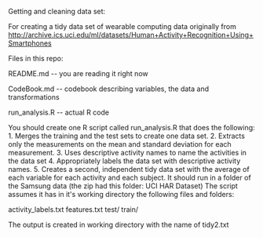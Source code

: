 Getting and cleaning data set:


For creating a tidy data set of wearable computing data originally from http://archive.ics.uci.edu/ml/datasets/Human+Activity+Recognition+Using+Smartphones

Files in this repo:

README.md -- you are reading it right now

CodeBook.md -- codebook describing variables, the data and transformations

run_analysis.R -- actual R code


You should create one R script called run_analysis.R that does the following: 1. Merges the training and the test sets to create one data set. 2. Extracts only the measurements on the mean and standard deviation for each measurement. 3. Uses descriptive activity names to name the activities in the data set 4. Appropriately labels the data set with descriptive activity names. 5. Creates a second, independent tidy data set with the average of each variable for each activity and each subject.
It should run in a folder of the Samsung data (the zip had this folder: UCI HAR Dataset) The script assumes it has in it's working directory the following files and folders:

activity_labels.txt
features.txt
test/
train/

The output is created in working directory with the name of tidy2.txt

